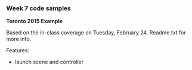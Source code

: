 ### Week 7 code samples

**Toronto 2015 Example**

Based on the in-class coverage on Tuesday, February 24. Readme.txt for more info.

Features:
- launch scene and controller
